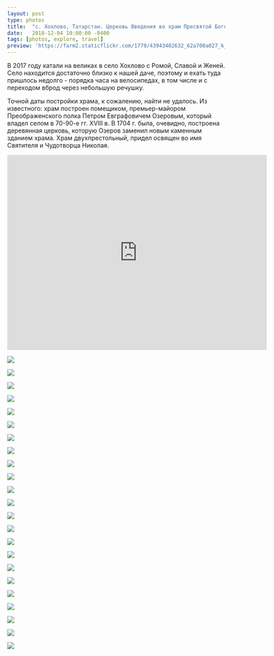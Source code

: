 ```yaml
---
layout: post
type: photos
title:  "с. Хохлово, Татарстан. Церковь Введения во храм Пресвятой Богородицы"
date:   2018-12-04 10:00:00 -0400
tags: [photos, explore, travel]
preview: 'https://farm2.staticflickr.com/1779/43943402632_62a700a027_k_d.jpg'
---
```


В 2017 году катали на великах в село Хохлово с Ромой, Славой и Женей. Село находится достаточно близко к нашей даче, поэтому и ехать туда пришлось недолго - порядка часа на велосипедах, в том числе и с переходом вброд через небольшую речушку.

Точной даты постройки храма, к сожалению, найти не удалось. Из известного: храм построен помещиком, премьер-майором Преображенского полка Петром Евграфовичем Озеровым, который владел селом в 70-90-е гг. XVIII в. В 1704 г. была, очевидно, построена деревянная церковь, которую Озеров заменил новым каменным зданием храма. Храм двухпрестольный, придел освящен во имя Святителя и Чудотворца Николая.

<iframe src="https://www.google.com/maps/embed?pb=!1m10!1m8!1m3!1d1423.9718018835674!2d49.3860964!3d56.0312779!3m2!1i1024!2i768!4f13.1!5e1!3m2!1sru!2sca!4v1551037588005" width="600" height="450" frameborder="0" style="border:0" allowfullscreen="" loading="lazy" class="post-map"></iframe>

![](https://farm5.staticflickr.com/4849/45324800275_29b27248ca_o_d.jpg)

![](https://farm5.staticflickr.com/4830/44420419430_541f9391a9_o_d.jpg)

![](https://farm1.staticflickr.com/938/43943402062_fdb197f8d9_k.jpg)

![](https://farm2.staticflickr.com/1779/43943402632_62a700a027_k.jpg)

![](https://farm1.staticflickr.com/930/43273167964_71d73e08dc_k.jpg)

![](https://farm2.staticflickr.com/1835/30123421128_abc0354126_k.jpg)

![](https://farm1.staticflickr.com/932/42182647100_78ec4a2722_k.jpg)

![](https://farm2.staticflickr.com/1771/30123423738_a7147876d1_k.jpg)

![](https://farm1.staticflickr.com/938/43273169904_22f7f338fd_k.jpg)

![](https://farm2.staticflickr.com/1793/43273170504_46a45368f3_k.jpg)

![](https://farm2.staticflickr.com/1839/43273170984_db37774258_k.jpg)

![](https://farm2.staticflickr.com/1797/43273171324_4c37530a33_k.jpg)

![](https://farm1.staticflickr.com/933/43273172054_bfffac557f_k.jpg)

![](https://farm2.staticflickr.com/1778/42182649760_6fa5b13a52_k.jpg)

![](https://farm2.staticflickr.com/1817/42182650100_d376f94538_k.jpg)

![](https://farm2.staticflickr.com/1811/42182650670_d6bb4ec3fe_k.jpg)

![](https://farm2.staticflickr.com/1816/29054310317_3b44eac4d4_k.jpg)

![](https://farm1.staticflickr.com/929/29054310997_aec2073f74_k.jpg)

![](https://farm2.staticflickr.com/1835/29054312547_b5954c39ed_k.jpg)

![](https://farm2.staticflickr.com/1791/43086278335_035f4649aa_k.jpg)

![](https://farm2.staticflickr.com/1833/43992016971_b74306c822_k.jpg)

![](https://farm2.staticflickr.com/1778/43273166984_ea3ca6ead7_k.jpg)

![](https://farm2.staticflickr.com/1832/43943401472_0028c656e8_k.jpg)